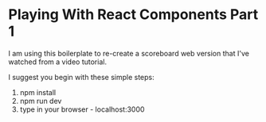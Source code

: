 # Playing With React Components Part 1

I am using this boilerplate to re-create a scoreboard web version that I've watched from a video tutorial. 

I suggest you begin with these simple steps:

1. npm install
2. npm run dev
3. type in your browser - localhost:3000
